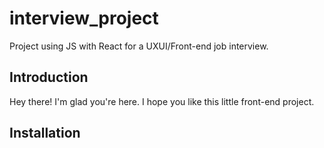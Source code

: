 # interview_project
Project using JS with React for a UXUI/Front-end job interview.


## Introduction
Hey there! I'm glad you're here. I hope you like this little front-end project.



## Installation

